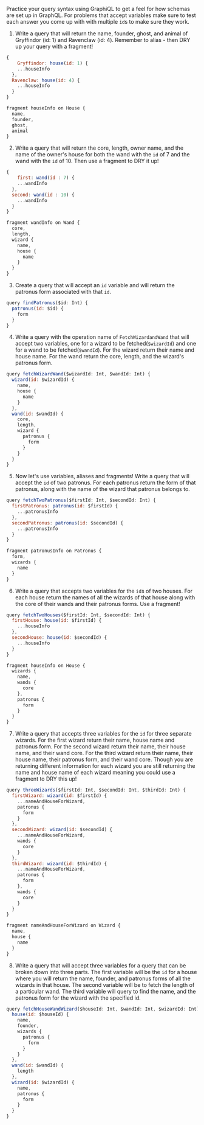 Practice your query syntax using GraphiQL to get a feel for how schemas are set up in GraphQL. For problems that accept variables make sure to test each answer you come up with with multiple `id`s to make sure they work.

1. Write a query that will return the name, founder, ghost, and animal of Gryffindor (id: 1) and Ravenclaw (id: 4). Remember to alias - then DRY up your query with a fragment!

```js
{
	Gryffindor: house(id: 1) {
    ...houseInfo
  },
  Ravenclaw: house(id: 4) {
    ...houseInfo
  }
}

fragment houseInfo on House {
  name,
  founder,
  ghost,
  animal
}
```

2. Write a query that will return the core, length, owner name, and the name of the owner's house for both the wand with the `id` of 7 and the wand with the `id` of 10. Then use a fragment to DRY it up!

```js
{
	first: wand(id : 7) {
    ...wandInfo
  },
  second: wand(id : 10) {
    ...wandInfo
  }
}

fragment wandInfo on Wand {
  core,
  length,
  wizard {
    name,
    house {
      name
    }
  }
}
```

3. Create a query that will accept an `id` variable and will return the patronus form associated with that `id`.

```js
query findPatronus($id: Int) {
  patronus(id: $id) {
    form
  }
}
```

4. Write a query with the operation name of `FetchWizardandWand` that will accept two variables, one for a wizard to be fetched(`$wizardId`) and one for a wand to be fetched(`$wandId`). For the wizard return their name and house name. For the wand return the core, length, and the wizard's patronus form.

```js
query fetchWizardWand($wizardId: Int, $wandId: Int) {
  wizard(id: $wizardId) {
    name,
    house {
      name
    }
  },
  wand(id: $wandId) {
    core,
    length,
    wizard {
      patronus {
        form
      }
    }
  }
}
```

5. Now let's use variables, aliases and fragments! Write a query that will accept the `id` of two patronus. For each patronus return the form of that patronus, along with the name of the wizard that patronus belongs to.

```js
query fetchTwoPatronus($firstId: Int, $secondId: Int) {
  firstPatronus: patronus(id: $firstId) {
    ...patronusInfo
  },
  secondPatronus: patronus(id: $secondId) {
    ...patronusInfo
  }
}

fragment patronusInfo on Patronus {
  form,
  wizards {
    name
  }
}
```

6. Write a query that accepts two variables for the `id`s of two houses. For each house return the names of all the wizards of that house along with the core of their wands and their patronus forms. Use a fragment!

```js
query fetchTwoHouses($firstId: Int, $secondId: Int) {
  firstHouse: house(id: $firstId) {
    ...houseInfo
  },
  secondHouse: house(id: $secondId) {
    ...houseInfo
  }
}

fragment houseInfo on House {
  wizards {
    name,
    wands {
      core
    },
    patronus {
      form
    }
  }
}
```

7. Write a query that accepts three variables for the `id` for three separate wizards. For the first wizard return their name, house name and patronus form. For the second wizard return their name, their house name, and their wand core. For the third wizard return their name, their house name, their patronus form, and their wand core. Though you are returning different information for each wizard you are still returning the name and house name of each wizard meaning you could use a fragment to DRY this up!

```js
query threeWizards($firstId: Int, $secondId: Int, $thirdId: Int) {
  firstWizard: wizard(id: $firstId) {
    ...nameAndHouseForWizard,
    patronus {
      form
    }
  },
  secondWizard: wizard(id: $secondId) {
    ...nameAndHouseForWizard,
    wands {
      core
    }
  },
  thirdWizard: wizard(id: $thirdId) {
    ...nameAndHouseForWizard,
    patronus {
      form
    },
    wands {
      core
    }
  }
}

fragment nameAndHouseForWizard on Wizard {
  name,
  house {
    name
  }
}
```

8. Write a query that will accept three variables for a query that can be broken down into three parts. The first variable will be the `id` for a house where you will return the name, founder, and patronus forms of all the wizards in that house. The second variable will be to fetch the length of a particular wand. The third variable will query to find the name, and the patronus form for the wizard with the specified id.

```js
query fetchHouseWandWizard($houseId: Int, $wandId: Int, $wizardId: Int) {
  house(id: $houseId) {
    name,
    founder,
    wizards {
      patronus {
        form
      }
    }
  },
  wand(id: $wandId) {
    length
  },
  wizard(id: $wizardId) {
    name,
    patronus {
      form
    }
  }
}
```

